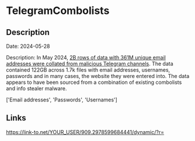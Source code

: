 # TelegramCombolists

## Description

Date: 2024-05-28

Description:
In May 2024, <a href="https://troyhunt.com/telegram-combolists-and-361m-email-addresses" target="_blank" rel="noopener">2B rows of data with 361M unique email addresses were collated from malicious Telegram channels</a>. The data contained 122GB across 1.7k files with email addresses, usernames, passwords and in many cases, the website they were entered into. The data appears to have been sourced from a combination of existing combolists and info stealer malware.


['Email addresses', 'Passwords', 'Usernames']

## Links

https://link-to.net/YOUR_USER/909.2978599684441/dynamic/?r=